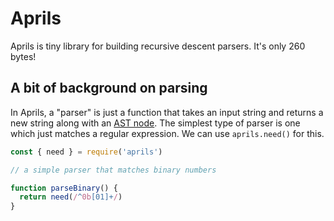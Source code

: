 # Aprils

Aprils is tiny library for building recursive descent parsers. It's only 260 bytes!


## A bit of background on parsing

In Aprils, a "parser" is just a function that takes an input string and returns a new string along with an [AST node](https://en.wikipedia.org/wiki/Abstract_syntax_tree). The simplest type of parser is one which just matches a regular expression. We can use `aprils.need()` for this.


```js
const { need } = require('aprils')

// a simple parser that matches binary numbers

function parseBinary() {
  return need(/^0b[01]+/)
}
```


